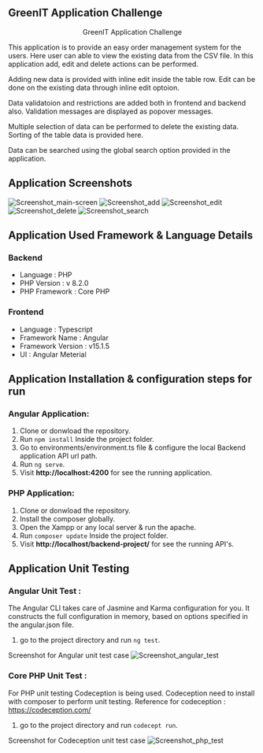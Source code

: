 ## GreenIT Application Challenge

<p align="center">
GreenIT Application Challenge
</p>

This application is to provide an easy order management system for the users. Here user can able to view the existing data from the CSV file. In this application add, edit and delete actions can be performed.

Adding new data is provided with inline edit inside the table row. Edit can be done on the existing data through inline edit optoion. 

Data validatoion and restrictions are added both in frontend and backend also. Validation messages are displayed as popover messages.

Multiple selection of data can be performed to delete the existing data. Sorting of the table data is provided here.

Data can be searched using the global search option provided in the application.

## Application Screenshots
![Screenshot_main-screen](https://i.ibb.co/nn8zXRk/main-screen-jpg.png)
![Screenshot_add](https://i.ibb.co/nMyn3wn/add-jpg.png)
![Screenshot_edit](https://i.ibb.co/tL7nzbR/edit-jpg.png)
![Screenshot_delete](https://i.ibb.co/7KtYk76/delete-jpg.png)
![Screenshot_search](https://i.ibb.co/Db5Q5YD/search-jpg.png)


## Application Used Framework & Language Details

### Backend
- Language : PHP
- PHP Version : v 8.2.0
- PHP Framework : Core PHP

### Frontend
- Language : Typescript
- Framework Name : Angular
- Framework Version : v15.1.5
- UI : Angular Meterial

## Application Installation & configuration steps for run

### Angular Application:
1. Clone or donwload the repository.
2. Run `npm install` Inside the project folder.
3. Go to environments/environment.ts file & configure the local Backend application API url path.
4. Run `ng serve`.
5. Visit **http://localhost:4200** for see the running application.

### PHP Application:
1. Clone or donwload the repository.
2. Install the composer globally.
3. Open the Xampp or any local server & run the apache.
4. Run `composer update` Inside the project folder.
5. Visit **http://localhost/backend-project/** for see the running API's.

## Application Unit Testing

### Angular Unit Test :
The Angular CLI takes care of Jasmine and Karma configuration for you. It constructs the full configuration in memory, based on options specified in the angular.json file.

1. go to the project directory and run `ng test`.

Screenshot for Angular unit test case
![Screenshot_angular_test](https://i.ibb.co/Rv2Sfx2/angular-test-jpg.png)

### Core PHP Unit Test :
For PHP unit testing Codeception is being used. Codeception need to install with composer to perform unit testing. Reference for codeception : https://codeception.com/

1. go to the project directory and run `codecept run`.

Screenshot for Codeception unit test case
![Screenshot_php_test](https://antotechsolutions.com/project-images/laravel-unit-test.jpg)
